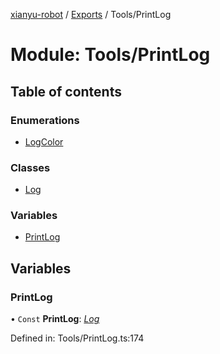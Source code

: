 [xianyu-robot](../README.md) / [Exports](../modules.md) / Tools/PrintLog

# Module: Tools/PrintLog

## Table of contents

### Enumerations

- [LogColor](../enums/tools_printlog.logcolor.md)

### Classes

- [Log](../classes/tools_printlog.log.md)

### Variables

- [PrintLog](tools_printlog.md#printlog)

## Variables

### PrintLog

• `Const` **PrintLog**: [*Log*](../classes/tools_printlog.log.md)

Defined in: Tools/PrintLog.ts:174
